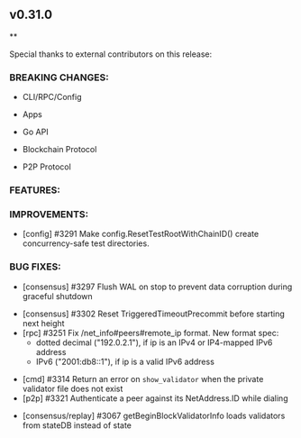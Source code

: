 ## v0.31.0

**

Special thanks to external contributors on this release:

### BREAKING CHANGES:

* CLI/RPC/Config

* Apps

* Go API

* Blockchain Protocol

* P2P Protocol

### FEATURES:

### IMPROVEMENTS:

- [config] \#3291 Make config.ResetTestRootWithChainID() create concurrency-safe test directories.

### BUG FIXES:

* [consensus] \#3297 Flush WAL on stop to prevent data corruption during
  graceful shutdown
- [consensus] \#3302 Reset TriggeredTimeoutPrecommit before starting next
  height
- [rpc] \#3251 Fix /net_info#peers#remote_ip format. New format spec:
  * dotted decimal ("192.0.2.1"), if ip is an IPv4 or IP4-mapped IPv6 address
  * IPv6 ("2001:db8::1"), if ip is a valid IPv6 address
* [cmd] \#3314 Return an error on `show_validator` when the private validator
  file does not exist
* [p2p] \#3321 Authenticate a peer against its NetAddress.ID while dialing
- [consensus/replay] \#3067 getBeginBlockValidatorInfo loads validators from stateDB instead of state
